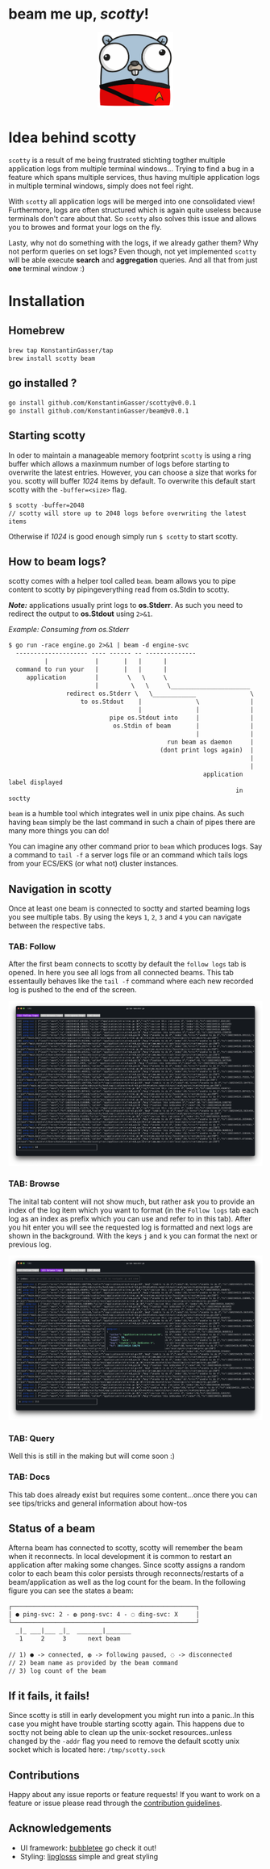 # beam me up, ***scotty***!

<p align="center">
    <img src="resources/gopher-scotty.png" alt="scotty gopher :)" width="150px" height="150px"></img>
</p>


# Idea behind scotty

`scotty` is a result of me being frustrated stichting togther multiple application logs from multiple terminal windows...
Trying to find a bug in a feature which spans multiple services, thus having multiple application logs in multiple terminal windows, simply does not feel right.


With `scotty` all application logs will be merged into one consolidated view! Furthermore, logs are often structured which is again quite useless because terminals don't care about that.
So `scotty` also solves this issue and allows you to browes and format your logs on the fly.

Lasty, why not do something with the logs, if we already gather them?
Why not perform queries on set logs? Even though, not yet implemented `scotty` will be able execute **search** and **aggregation** queries. And all that from just **one** terminal window :)

# Installation

## Homebrew
```
brew tap KonstantinGasser/tap
brew install scotty beam
```


## go installed ?

```
go install github.com/KonstantinGasser/scotty@v0.0.1
go install github.com/KonstantinGasser/beam@v0.0.1
```

## Starting scotty

In oder to maintain a manageable memory footprint `scotty` is using a ring buffer which allows a maxinmum number of logs before starting to overwrite the latest entries.
However, you can choose a size that works for you. scotty will buffer *1024* items by default.
To overwrite this default start scotty with the `-buffer=<size>` flag.

```
$ scotty -buffer=2048
// scotty will store up to 2048 logs before overwriting the latest items
```

Otherwise if *1024* is good enough simply run `$ scotty` to start scotty.


## How to beam logs?

scotty comes with a helper tool called `beam`. beam allows you to pipe content to scotty by pipingeverything read from os.Stdin to scotty.

***Note:***
applications usually print logs to **os.Stderr**. As such you need to redirect the output to **os.Stdout** using `2>&1`.

*Example: Consuming from os.Stderr*

```
$ go run -race engine.go 2>&1 | beam -d engine-svc
  -------------------- ---- ------ -- --------------
          |             |       |   |      |
  command to run your   |       |   |      |
     application        |        \   \     \
                        |         \   \     \______________________
                redirect os.Stderr \   \____________               \
                    to os.Stdout    |               \              |
                                    |               |              |
                            pipe os.Stdout into     |              |
                             os.Stdin of beam       |              |
                                                    |              |
                                            run beam as daemon     |
                                          (dont print logs again)  |
                                                                   |
                                                                   |
                                                      application label displayed
                                                               in soctty
```

`beam` is a humble tool which integrates well in unix pipe chains. As such having `beam` simply be the last command in such a chain of pipes there are many more things you can do!

You can imagine any other command prior to `beam` which produces logs. Say a command to `tail -f` a server logs file or an command which tails logs
from your ECS/EKS (or what not) cluster instances.


## Navigation in scotty

Once at least one beam is connected to soctty and started beaming logs you see multiple tabs. By using the keys `1`, `2`, `3` and `4` you can navigate between the respective tabs.

### TAB: Follow

After the first beam connects to scotty by default the `follow logs` tab is opened. In here you see all logs from all connected beams.
This tab essentaully behaves like the `tail -f` command where each new recorded log is pushed to the end of the screen.

![example_tab_follow.png](resources/example_tab_follow.png)

### TAB: Browse

The inital tab content will not show much, but rather ask you to provide an index of the log item which you want to format (in the `Follow logs` tab each log as an index as prefix which you can use and refer to in this tab).
After you hit enter you will see the requested log is formatted and next logs are shown in the background.
With the keys `j` and `k` you can format the next or previous log.

![example_tab_browsing.png](resources/example_tab_browsing.png)

### TAB: Query

Well this is still in the making but will come soon :)

### TAB: Docs

This tab does already exist but requires some content...once there you can see tips/tricks and general information about how-tos


## Status of a beam

Afterna beam has connected to scotty, scotty will remember the beam when it reconnects. In local development it is common to restart an application after making some changes.
Since scotty assigns a random color to each beam this color persists through reconnects/restarts of a beam/application as well as the log count for the beam.
In the following figure you can see the states a beam:

```
┌───────────────────────────────────────────────────┐
│ ● ping-svc: 2 - ◍ pong-svc: 4 - ◌ ding-svc: X     │
└───────────────────────────────────────────────────┘
  _|_ ___|___ _|_  _______|_______
   1     2     3      next beam

// 1) ● -> connected, ◍ -> following paused, ◌ -> disconnected
// 2) beam name as provided by the beam command
// 3) log count of the beam
```

## If it fails, it fails!

Since scotty is still in early development you might run into a panic..In this case you might have trouble starting scotty again. This happens due to soctty
not being able to clean up the unix-socket resources..unless changed by the `-addr` flag you need to remove the default scotty unix socket which is located here:  `/tmp/scotty.sock`


## Contributions

Happy about any issue reports or feature requests! If you want to work on a feature or issue please read through the [contribution guidelines](CONTRIBUTING.md).

## Acknowledgements

- UI framework: [bubbletee](https://github.com/charmbracelet/bubbletea) go check it out!
- Styling: [lipglosss](https://github.com/charmbracelet/lipgloss) simple and great styling
